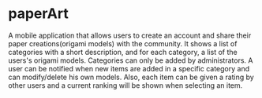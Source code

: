 # paperArt
A mobile application that allows users to create an account and share their paper creations(origami models) with the community.
It shows a list of categories with a short description, and for each category, a list of the users's origami models.
Categories can only be added by administrators.
A user can be notified when new items are added in a specific category and can modify/delete his own models.
Also, each item can be given a rating by other users and a current ranking will be shown when selecting an item.
